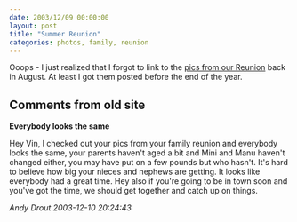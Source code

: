 ```yaml
---
date: 2003/12/09 00:00:00
layout: post
title: "Summer Reunion"
categories: photos, family, reunion
---
```


Ooops - I just realized that I forgot to link to the [pics from our Reunion](http://kurup.org/photo/album?album_id=7436) back in August. At least I got them posted before the end of the year.

<div id="comment-box">
<h2>Comments from old site</h2>

<div class="one-comment">
<p><b>Everybody looks the same</b></p>
<p>
Hey Vin, I checked out your pics from your family reunion and
everybody looks the same, your parents haven't aged a bit and Mini and
Manu haven't changed either, you may have put on a few pounds but who
hasn't.  It's hard to believe how big your nieces and nephews are
getting. It looks like everybody had a great time.  Hey also if you're
going to be in town soon and you've got the time, we should get
together and catch up on things.
</p>
<address class="signature">
<span class="author">Andy Drout</span>
<span class="date">2003-12-10 20:24:43</span>
</address>
</div>

</div>
